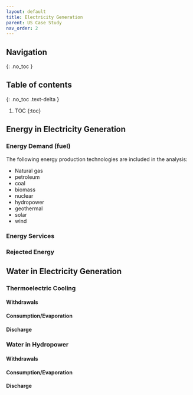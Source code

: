 ```yaml
---
layout: default
title: Electricity Generation
parent: US Case Study
nav_order: 2
---
```


## Navigation
{: .no_toc }

## Table of contents
{: .no_toc .text-delta }

1. TOC
{:toc}

## Energy in Electricity Generation

### Energy Demand (fuel)
The following energy production technologies are included in the analysis:
- Natural gas
- petroleum
- coal
- biomass
- nuclear
- hydropower
- geothermal
- solar
- wind

### Energy Services


### Rejected Energy




## Water in Electricity Generation

### Thermoelectric Cooling

#### Withdrawals
#### Consumption/Evaporation
#### Discharge


### Water in Hydropower

#### Withdrawals
#### Consumption/Evaporation
#### Discharge
